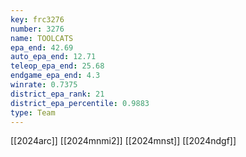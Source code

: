 ```yaml
---
key: frc3276
number: 3276
name: TOOLCATS
epa_end: 42.69
auto_epa_end: 12.71
teleop_epa_end: 25.68
endgame_epa_end: 4.3
winrate: 0.7375
district_epa_rank: 21
district_epa_percentile: 0.9883
type: Team
---
```

[[2024arc]]
[[2024mnmi2]]
[[2024mnst]]
[[2024ndgf]]
